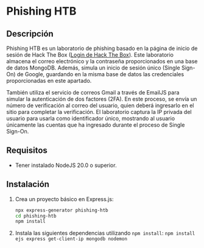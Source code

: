 # Phishing HTB

## Descripción
Phishing HTB es un laboratorio de phishing basado en la página de inicio de sesión de Hack The Box ([Login de Hack The Box](https://account.hackthebox.com/login)). Este laboratorio almacena el correo electrónico y la contraseña proporcionados en una base de datos MongoDB. Además, simula un inicio de sesión único (Single Sign-On) de Google, guardando en la misma base de datos las credenciales proporcionadas en este apartado.

También utiliza el servicio de correos Gmail a través de EmailJS para simular la autenticación de dos factores (2FA). En este proceso, se envía un número de verificación al correo del usuario, quien deberá ingresarlo en el sitio para completar la verificación. El laboratorio captura la IP privada del usuario para usarla como identificador único, mostrando al usuario únicamente las cuentas que ha ingresado durante el proceso de Single Sign-On.

## Requisitos
- Tener instalado NodeJS 20.0 o superior.

## Instalación
1. Crea un proyecto básico en Express.js:
   ```bash
   npx express-generator phishing-htb
   cd phishing-htb
   npm install
2. Instala las siguientes dependencias utilizando `npm install`:
   `npm install ejs express get-client-ip mongodb nodemon`
